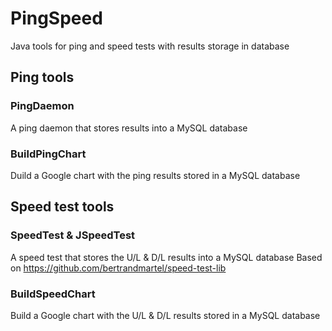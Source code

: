 # PingSpeed
Java tools for ping and speed tests with results storage in database

## Ping tools
### PingDaemon
A ping daemon that stores results into a MySQL database

### BuildPingChart
Duild a Google chart with the ping results stored in a MySQL database

## Speed test tools
### SpeedTest & JSpeedTest
A speed test that stores the U/L & D/L results into a MySQL database
Based on https://github.com/bertrandmartel/speed-test-lib

### BuildSpeedChart
Build a Google chart with the U/L & D/L results stored in a MySQL database
